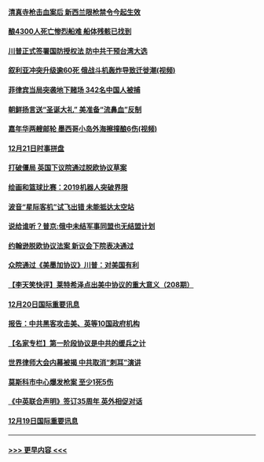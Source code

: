 #### [清真寺枪击血案后 新西兰限枪禁令今起生效](../pages/prog202/a102734655.md?t=12220433) 
#### [酿4300人死亡惨烈船难 船体残骸已找到](../pages/prog202/a102734585.md?t=12220433) 
#### [川普正式签署国防授权法 防中共干预台湾大选](../pages/prog202/a102734587.md?t=12220433) 
#### [叙利亚冲突升级逾60死 俄战斗机轰炸导致迁徙潮(视频)](../pages/prog202/a102734403.md?t=12220433) 
#### [菲律宾当局突袭地下赌场 342名中国人被捕](../pages/prog202/a102734392.md?t=12220433) 
#### [朝鲜扬言送“圣诞大礼” 美准备“流鼻血”反制](../pages/prog202/a102734387.md?t=12220433) 
#### [嘉年华两艘邮轮 墨西哥小岛外海擦撞酿6伤(视频)](../pages/prog202/a102734357.md?t=12220433) 
#### [12月21日时事拼盘](../pages/prog202/a102734213.md?t=12220433) 
#### [打破僵局 英国下议院通过脱欧协议草案](../pages/prog202/a102734197.md?t=12220433) 
#### [绘画和篮球比赛：2019机器人突破界限](../pages/prog202/a102734175.md?t=12220433) 
#### [波音“星际客机”试飞出错 未能抵达太空站](../pages/prog202/a102734149.md?t=12220433) 
#### [说给谁听？普京:俄中未结军事同盟也无结盟计划](../pages/prog202/a102734128.md?t=12220433) 
#### [约翰逊脱欧协议法案 新议会下院表决通过](../pages/prog202/a102734008.md?t=12220433) 
#### [众院通过《美墨加协议》川普：对美国有利](../pages/prog202/a102733996.md?t=12220433) 
#### [【李天笑快评】莱特希泽点出美中协议的重大意义（208期）](../pages/prog202/a102733955.md?t=12220433) 
#### [12月20日国际重要讯息](../pages/prog202/a102733811.md?t=12220433) 
#### [报告：中共黑客攻击美、英等10国政府机构](../pages/prog202/a102733695.md?t=12220433) 
#### [【名家专栏】第一阶段协议是中共的缓兵之计](../pages/prog202/a102733104.md?t=12220433) 
#### [世界律师大会内幕被揭 中共取消“刺耳”演讲](../pages/prog202/a102733621.md?t=12220433) 
#### [莫斯科市中心爆发枪案 至少1死5伤](../pages/prog202/a102733367.md?t=12220433) 
#### [《中英联合声明》签订35周年 英外相促对话](../pages/prog202/a102733192.md?t=12220433) 
#### [12月19日国际重要讯息](../pages/prog202/a102732934.md?t=12220433) 

----
#### [ >>> 更早内容 <<< ](../indexes/prog202-earlier.md)
